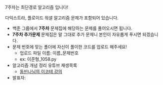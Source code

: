 7주차는 최단경로 알고리즘 입니다!

다익스트라, 플로이드 워셜 알고리즘 문제가 포함되어 있습니다.

- 백준 그룹에서 **7주차** 문제집에 해당하는 문제를 풀어오시면 됩니다.
- **7주차 추가문제** 문제집은 말 그대로 추가 문제니 본인이 자유롭게 푸시면 되겠습니다.
- 문제 번호에 맞는 폴더에 자신이 풀이한 코드를 업로드 해주세요! 
  - 업로드 파일 이름: 이름_문제번호
  - ex: 이준형_1058.py
- 알고리즘 개념 정리 유튜브 재생목록
  - [동빈나님의 이코테 강의](https://youtu.be/m-9pAwq1o3w) 
- 발표자: 
